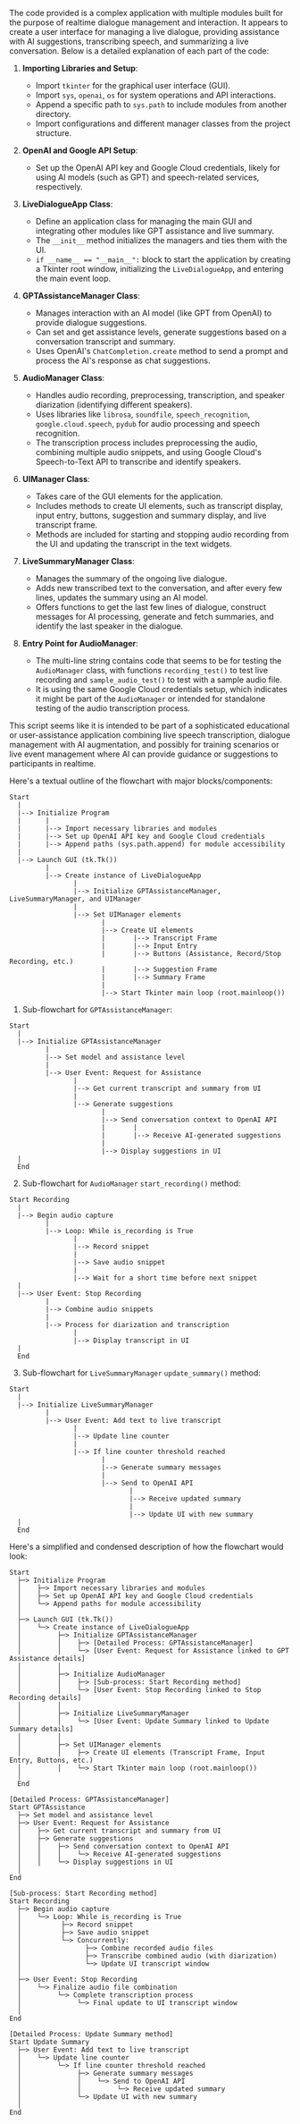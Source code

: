 The code provided is a complex application with multiple modules built for the purpose of realtime dialogue management and interaction. It appears to create a user interface for managing a live dialogue, providing assistance with AI suggestions, transcribing speech, and summarizing a live conversation. Below is a detailed explanation of each part of the code:

1. **Importing Libraries and Setup**:

   - Import `tkinter` for the graphical user interface (GUI).
   - Import `sys`, `openai`, `os` for system operations and API interactions.
   - Append a specific path to `sys.path` to include modules from another directory.
   - Import configurations and different manager classes from the project structure.

2. **OpenAI and Google API Setup**:

   - Set up the OpenAI API key and Google Cloud credentials, likely for using AI models (such as GPT) and speech-related services, respectively.

3. **LiveDialogueApp Class**:

   - Define an application class for managing the main GUI and integrating other modules like GPT assistance and live summary.
   - The `__init__` method initializes the managers and ties them with the UI.
   - `if __name__ == "__main__":` block to start the application by creating a Tkinter root window, initializing the `LiveDialogueApp`, and entering the main event loop.

4. **GPTAssistanceManager Class**:

   - Manages interaction with an AI model (like GPT from OpenAI) to provide dialogue suggestions.
   - Can set and get assistance levels, generate suggestions based on a conversation transcript and summary.
   - Uses OpenAI's `ChatCompletion.create` method to send a prompt and process the AI's response as chat suggestions.

5. **AudioManager Class**:

   - Handles audio recording, preprocessing, transcription, and speaker diarization (identifying different speakers).
   - Uses libraries like `librosa`, `soundfile`, `speech_recognition`, `google.cloud.speech`, `pydub` for audio processing and speech recognition.
   - The transcription process includes preprocessing the audio, combining multiple audio snippets, and using Google Cloud's Speech-to-Text API to transcribe and identify speakers.

6. **UIManager Class**:

   - Takes care of the GUI elements for the application.
   - Includes methods to create UI elements, such as transcript display, input entry, buttons, suggestion and summary display, and live transcript frame.
   - Methods are included for starting and stopping audio recording from the UI and updating the transcript in the text widgets.

7. **LiveSummaryManager Class**:

   - Manages the summary of the ongoing live dialogue.
   - Adds new transcribed text to the conversation, and after every few lines, updates the summary using an AI model.
   - Offers functions to get the last few lines of dialogue, construct messages for AI processing, generate and fetch summaries, and identify the last speaker in the dialogue.

8. **Entry Point for AudioManager**:

   - The multi-line string contains code that seems to be for testing the `AudioManager` class, with functions `recording_test()` to test live recording and `sample_audio_test()` to test with a sample audio file.
   - It is using the same Google Cloud credentials setup, which indicates it might be part of the `AudioManager` or intended for standalone testing of the audio transcription process.

This script seems like it is intended to be part of a sophisticated educational or user-assistance application combining live speech transcription, dialogue management with AI augmentation, and possibly for training scenarios or live event management where AI can provide guidance or suggestions to participants in realtime.


Here's a textual outline of the flowchart with major blocks/components:

```
Start
  |
  |--> Initialize Program
  |      |
  |      |--> Import necessary libraries and modules
  |      |--> Set up OpenAI API key and Google Cloud credentials
  |      |--> Append paths (sys.path.append) for module accessibility
  |
  |--> Launch GUI (tk.Tk())
         |
         |--> Create instance of LiveDialogueApp
                |
                |--> Initialize GPTAssistanceManager, LiveSummaryManager, and UIManager
                |
                |--> Set UIManager elements
                       |
                       |--> Create UI elements
                       |       |--> Transcript Frame
                       |       |--> Input Entry
                       |       |--> Buttons (Assistance, Record/Stop Recording, etc.)
                       |       |--> Suggestion Frame
                       |       |--> Summary Frame
                       |
                       |--> Start Tkinter main loop (root.mainloop())
```

1. Sub-flowchart for `GPTAssistanceManager`:
```
Start
  |
  |--> Initialize GPTAssistanceManager
         |
         |--> Set model and assistance level
         |
         |--> User Event: Request for Assistance
                |
                |--> Get current transcript and summary from UI
                |
                |--> Generate suggestions
                       |
                       |--> Send conversation context to OpenAI API
                       |       |
                       |       |--> Receive AI-generated suggestions
                       |
                       |--> Display suggestions in UI
  |
  End
```

2. Sub-flowchart for `AudioManager` `start_recording()` method:
```
Start Recording
  |
  |--> Begin audio capture
         |
         |--> Loop: While is_recording is True
                |
                |--> Record snippet
                |
                |--> Save audio snippet
                |
                |--> Wait for a short time before next snippet
  |
  |--> User Event: Stop Recording
         |
         |--> Combine audio snippets
         |
         |--> Process for diarization and transcription
                |
                |--> Display transcript in UI
  |
  End
```

3. Sub-flowchart for `LiveSummaryManager` `update_summary()` method:
```
Start
  |
  |--> Initialize LiveSummaryManager
         |
         |--> User Event: Add text to live transcript
                |
                |--> Update line counter
                |
                |--> If line counter threshold reached
                       |
                       |--> Generate summary messages
                       |
                       |--> Send to OpenAI API
                              |
                              |--> Receive updated summary
                              |
                              |--> Update UI with new summary
  |
  End
```


Here's a simplified and condensed description of how the flowchart would look:

```
Start
  ├─> Initialize Program
  │    ├─> Import necessary libraries and modules
  │    ├─> Set up OpenAI API key and Google Cloud credentials
  │    └─> Append paths for module accessibility
  │ 
  ├─> Launch GUI (tk.Tk())
  │    └─> Create instance of LiveDialogueApp
  │         ├─> Initialize GPTAssistanceManager
  │         │    ├─> [Detailed Process: GPTAssistanceManager]
  │         │    └─> [User Event: Request for Assistance linked to GPT Assistance details]
  │         │
  │         ├─> Initialize AudioManager
  │         │    ├─> [Sub-process: Start Recording method]
  │         │    └─> [User Event: Stop Recording linked to Stop Recording details]
  │         │
  │         ├─> Initialize LiveSummaryManager
  │         │    └─> [User Event: Update Summary linked to Update Summary details]
  │         │
  │         ├─> Set UIManager elements
  │         │    ├─> Create UI elements (Transcript Frame, Input Entry, Buttons, etc.)
  │         │    └─> Start Tkinter main loop (root.mainloop())
  │
  End

[Detailed Process: GPTAssistanceManager]
Start GPTAssistance
  ├─> Set model and assistance level
  ├─> User Event: Request for Assistance
  │    ├─> Get current transcript and summary from UI
  │    ├─> Generate suggestions
  │    │    ├─> Send conversation context to OpenAI API
  │    │    │    └─> Receive AI-generated suggestions
  │    │    └─> Display suggestions in UI
  │
End

[Sub-process: Start Recording method]
Start Recording
  ├─> Begin audio capture
  │    └─> Loop: While is_recording is True
  │          ├─> Record snippet
  │          ├─> Save audio snippet
  │          └─> Concurrently:
  │                ├─> Combine recorded audio files
  │                ├─> Transcribe combined audio (with diarization)
  │                └─> Update UI transcript window
  │
  ├─> User Event: Stop Recording
  │    └─> Finalize audio file combination
  │         └─> Complete transcription process
  │              └─> Final update to UI transcript window
  │
End

[Detailed Process: Update Summary method]
Start Update Summary
  ├─> User Event: Add text to live transcript
  │    └─> Update line counter
  │         └─> If line counter threshold reached
  │              ├─> Generate summary messages
  │              │    └─> Send to OpenAI API
  │              │         └─> Receive updated summary
  │              └─> Update UI with new summary
  │
End
```
